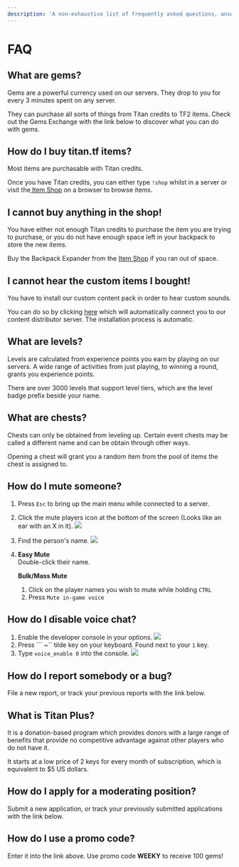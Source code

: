 ```yaml
---
description: 'A non-exhaustive list of frequently asked questions, answered.'
---
```


# FAQ

## What are gems?

Gems are a powerful currency used on our servers. They drop to you for every 3 minutes spent on any server.

They can purchase all sorts of things from Titan credits to TF2 items. Check out the Gems Exchange with the link below to discover what you can do with gems.

## How do I buy titan.tf items?

Most items are purchasable with Titan credits.

Once you have Titan credits, you can either type `!shop` whilst in a server or visit the[ Item Shop](https://titan.tf/shop) on a browser to browse items.

## I cannot buy anything in the shop!

You have either not enough Titan credits to purchase the item you are trying to purchase, or you do not have enough space left in your backpack to store the new items.

Buy the Backpack Expander from the [Item Shop](https://titan.tf/shop) if you ran out of space.

## I cannot hear the custom items I bought!

You have to install our custom content pack in order to hear custom sounds.

You can do so by clicking [here](steam://connect/download.titan.tf:11111) which will automatically connect you to our content distributor server. The installation process is automatic.

## What are levels?

Levels are calculated from experience points you earn by playing on our servers. A wide range of activities from just playing, to winning a round, grants you experience points.

There are over 3000 levels that support level tiers, which are the level badge prefix beside your name.

## What are chests?

Chests can only be obtained from leveling up. Certain event chests may be called a different name and can be obtain through other ways.

Opening a chest will grant you a random item from the pool of items the chest is assigned to.

## How do I mute someone?

1. Press `Esc` to bring up the main menu while connected to a server. 
2. Click the mute players icon at the bottom of the screen \(Looks like an ear with an X in it\). ![](https://wiki.teamfortress.com/w/images/7/73/Mute_Players.png) 
3. Find the person's name. ![](https://wiki.teamfortress.com/w/images/d/d0/Mute_Player.png) 
4. **Easy Mute**  
   Double-click their name.  


   **Bulk/Mass Mute**  
   1. Click on the player names you wish to mute while holding `CTRL`   
   2. Press `Mute in-game voice`

## How do I disable voice chat?

1. Enable the developer console in your options. ![](https://wiki.teamfortress.com/w/images/d/db/Advanced_Keyboard_Options.PNG) 
2. Press ``` ~`` tilde key on your keyboard. Found next to your `1` key. 
3. Type `voice_enable 0` into the console. ![](https://wiki.teamfortress.com/w/images/0/01/Developer_Console.png)

## How do I report somebody or a bug?

File a new report, or track your previous reports with the link below.

## What is Titan Plus?

It is a donation-based program which provides donors with a large range of benefits that provide no competitive advantage against other players who do not have it.

It starts at a low price of 2 keys for every month of subscription, which is equivalent to $5 US dollars.

## How do I apply for a moderating position?

Submit a new application, or track your previously submitted applications with the link below.

## How do I use a promo code?

Enter it into the link above. Use promo code **WEEKY** to receive 100 gems!

